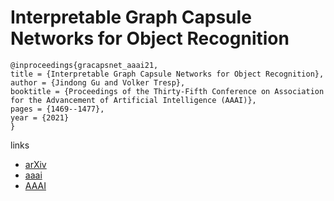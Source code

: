# Interpretable Graph Capsule Networks for Object Recognition

```
@inproceedings{gracapsnet_aaai21,
title = {Interpretable Graph Capsule Networks for Object Recognition},
author = {Jindong Gu and Volker Tresp},
booktitle = {Proceedings of the Thirty-Fifth Conference on Association for the Advancement of Artificial Intelligence (AAAI)},
pages = {1469--1477},
year = {2021}
}
```

links
- [arXiv](https://arxiv.org/abs/2012.01674)
- [aaai](https://www.aaai.org/AAAI21Papers/AAAI-8700.GuJ.pdf)
- [AAAI](https://ojs.aaai.org/index.php/AAAI/article/view/16237)
